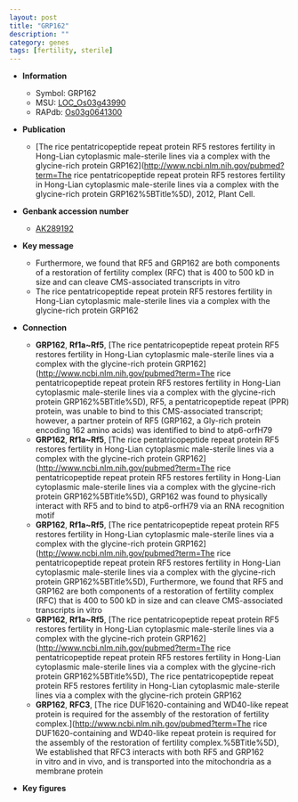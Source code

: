 ```yaml
---
layout: post
title: "GRP162"
description: ""
category: genes
tags: [fertility, sterile]
---
```


* **Information**  
    + Symbol: GRP162  
    + MSU: [LOC_Os03g43990](http://rice.plantbiology.msu.edu/cgi-bin/ORF_infopage.cgi?orf=LOC_Os03g43990)  
    + RAPdb: [Os03g0641300](http://rapdb.dna.affrc.go.jp/viewer/gbrowse_details/irgsp1?name=Os03g0641300)  

* **Publication**  
    + [The rice pentatricopeptide repeat protein RF5 restores fertility in Hong-Lian cytoplasmic male-sterile lines via a complex with the glycine-rich protein GRP162](http://www.ncbi.nlm.nih.gov/pubmed?term=The rice pentatricopeptide repeat protein RF5 restores fertility in Hong-Lian cytoplasmic male-sterile lines via a complex with the glycine-rich protein GRP162%5BTitle%5D), 2012, Plant Cell.

* **Genbank accession number**  
    + [AK289192](http://www.ncbi.nlm.nih.gov/nuccore/AK289192)

* **Key message**  
    + Furthermore, we found that RF5 and GRP162 are both components of a restoration of fertility complex (RFC) that is 400 to 500 kD in size and can cleave CMS-associated transcripts in vitro
    + The rice pentatricopeptide repeat protein RF5 restores fertility in Hong-Lian cytoplasmic male-sterile lines via a complex with the glycine-rich protein GRP162

* **Connection**  
    + __GRP162__, __Rf1a~Rf5__, [The rice pentatricopeptide repeat protein RF5 restores fertility in Hong-Lian cytoplasmic male-sterile lines via a complex with the glycine-rich protein GRP162](http://www.ncbi.nlm.nih.gov/pubmed?term=The rice pentatricopeptide repeat protein RF5 restores fertility in Hong-Lian cytoplasmic male-sterile lines via a complex with the glycine-rich protein GRP162%5BTitle%5D),  RF5, a pentatricopeptide repeat (PPR) protein, was unable to bind to this CMS-associated transcript; however, a partner protein of RF5 (GRP162, a Gly-rich protein encoding 162 amino acids) was identified to bind to atp6-orfH79
    + __GRP162__, __Rf1a~Rf5__, [The rice pentatricopeptide repeat protein RF5 restores fertility in Hong-Lian cytoplasmic male-sterile lines via a complex with the glycine-rich protein GRP162](http://www.ncbi.nlm.nih.gov/pubmed?term=The rice pentatricopeptide repeat protein RF5 restores fertility in Hong-Lian cytoplasmic male-sterile lines via a complex with the glycine-rich protein GRP162%5BTitle%5D),  GRP162 was found to physically interact with RF5 and to bind to atp6-orfH79 via an RNA recognition motif
    + __GRP162__, __Rf1a~Rf5__, [The rice pentatricopeptide repeat protein RF5 restores fertility in Hong-Lian cytoplasmic male-sterile lines via a complex with the glycine-rich protein GRP162](http://www.ncbi.nlm.nih.gov/pubmed?term=The rice pentatricopeptide repeat protein RF5 restores fertility in Hong-Lian cytoplasmic male-sterile lines via a complex with the glycine-rich protein GRP162%5BTitle%5D),  Furthermore, we found that RF5 and GRP162 are both components of a restoration of fertility complex (RFC) that is 400 to 500 kD in size and can cleave CMS-associated transcripts in vitro
    + __GRP162__, __Rf1a~Rf5__, [The rice pentatricopeptide repeat protein RF5 restores fertility in Hong-Lian cytoplasmic male-sterile lines via a complex with the glycine-rich protein GRP162](http://www.ncbi.nlm.nih.gov/pubmed?term=The rice pentatricopeptide repeat protein RF5 restores fertility in Hong-Lian cytoplasmic male-sterile lines via a complex with the glycine-rich protein GRP162%5BTitle%5D), The rice pentatricopeptide repeat protein RF5 restores fertility in Hong-Lian cytoplasmic male-sterile lines via a complex with the glycine-rich protein GRP162
    + __GRP162__, __RFC3__, [The rice DUF1620-containing and WD40-like repeat protein is required for the assembly of the restoration of fertility complex.](http://www.ncbi.nlm.nih.gov/pubmed?term=The rice DUF1620-containing and WD40-like repeat protein is required for the assembly of the restoration of fertility complex.%5BTitle%5D),  We established that RFC3 interacts with both RF5 and GRP162 in vitro and in vivo, and is transported into the mitochondria as a membrane protein

* **Key figures**  


